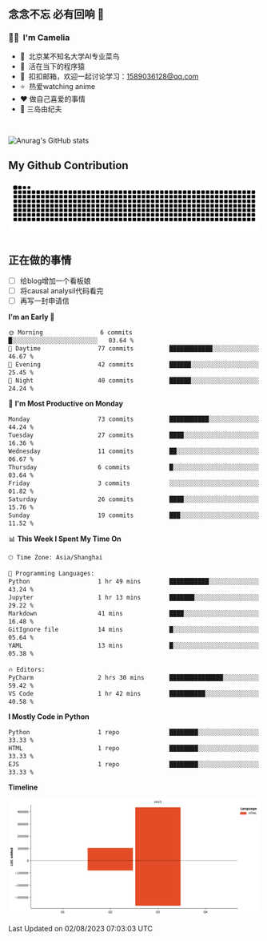 ## 念念不忘 必有回响  👋
### 👨‍🔧&nbsp;&nbsp;I'm Camelia
- 🏢&nbsp;&nbsp;北京某不知名大学AI专业菜鸟
- 🦍&nbsp;&nbsp;活在当下的程序猿
- 💬&nbsp;&nbsp;扣扣邮箱，欢迎一起讨论学习：1589036128@qq.com
- ⭐️&nbsp;&nbsp;热爱watching anime
- ❤️ 做自己喜爱的事情
- 📖 三岛由纪夫

<br>

![Anurag's GitHub stats](https://github-readme-stats.vercel.app/api?username=abinzzz&count_private=true&show_icons=true&theme=tokyonight)


## My Github Contribution
![](https://github.com/abinzzz/abinzzz/blob/output/github-contribution-grid-snake.svg)

## 正在做的事情
- [ ] 给blog增加一个看板娘
- [ ] 将causal analysil代码看完
- [ ] 再写一封申请信
<!--START_SECTION:waka-->
**I'm an Early 🐤** 

```text
🌞 Morning                6 commits           █░░░░░░░░░░░░░░░░░░░░░░░░   03.64 % 
🌆 Daytime                77 commits          ████████████░░░░░░░░░░░░░   46.67 % 
🌃 Evening                42 commits          ██████░░░░░░░░░░░░░░░░░░░   25.45 % 
🌙 Night                  40 commits          ██████░░░░░░░░░░░░░░░░░░░   24.24 % 
```
📅 **I'm Most Productive on Monday** 

```text
Monday                   73 commits          ███████████░░░░░░░░░░░░░░   44.24 % 
Tuesday                  27 commits          ████░░░░░░░░░░░░░░░░░░░░░   16.36 % 
Wednesday                11 commits          ██░░░░░░░░░░░░░░░░░░░░░░░   06.67 % 
Thursday                 6 commits           █░░░░░░░░░░░░░░░░░░░░░░░░   03.64 % 
Friday                   3 commits           ░░░░░░░░░░░░░░░░░░░░░░░░░   01.82 % 
Saturday                 26 commits          ████░░░░░░░░░░░░░░░░░░░░░   15.76 % 
Sunday                   19 commits          ███░░░░░░░░░░░░░░░░░░░░░░   11.52 % 
```


📊 **This Week I Spent My Time On** 

```text
🕑︎ Time Zone: Asia/Shanghai

💬 Programming Languages: 
Python                   1 hr 49 mins        ███████████░░░░░░░░░░░░░░   43.24 % 
Jupyter                  1 hr 13 mins        ███████░░░░░░░░░░░░░░░░░░   29.22 % 
Markdown                 41 mins             ████░░░░░░░░░░░░░░░░░░░░░   16.48 % 
GitIgnore file           14 mins             █░░░░░░░░░░░░░░░░░░░░░░░░   05.64 % 
YAML                     13 mins             █░░░░░░░░░░░░░░░░░░░░░░░░   05.38 % 

🔥 Editors: 
PyCharm                  2 hrs 30 mins       ███████████████░░░░░░░░░░   59.42 % 
VS Code                  1 hr 42 mins        ██████████░░░░░░░░░░░░░░░   40.58 % 
```

**I Mostly Code in Python** 

```text
Python                   1 repo              ████████░░░░░░░░░░░░░░░░░   33.33 % 
HTML                     1 repo              ████████░░░░░░░░░░░░░░░░░   33.33 % 
EJS                      1 repo              ████████░░░░░░░░░░░░░░░░░   33.33 % 
```



**Timeline**

![Lines of Code chart](https://raw.githubusercontent.com/abinzzz/abinzzz/main/assets/bar_graph.png)


 Last Updated on 02/08/2023 07:03:03 UTC
<!--END_SECTION:waka-->


